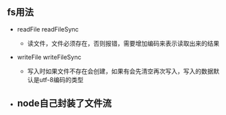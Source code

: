 ## fs用法
  - readFile readFileSync
    - 读文件，文件必须存在，否则报错，需要增加编码来表示读取出来的结果
  - writeFile writeFileSync
    - 写入时如果文件不存在会创建，如果有会先清空再次写入，写入的数据默认是utf-8编码的类型

  - node自己封装了文件流
    - 